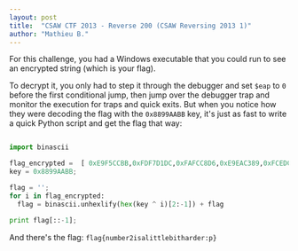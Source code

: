 ```yaml
---
layout: post
title:  "CSAW CTF 2013 - Reverse 200 (CSAW Reversing 2013 1)"
author: "Mathieu B."
---
```


For this challenge, you had a Windows executable that you could run to see an encrypted string (which is your flag).

To decrypt it, you only had to step it through the debugger and set `$eap` to `0` before the first conditional jump, then jump over the debugger trap and monitor the execution for traps and quick exits. But when you notice how they were decoding the flag with the `0x8899AABB` key, it's just as fast to write a quick Python script and get the flag that way:


```python

import binascii

flag_encrypted =  [ 0xE9F5CCBB,0xFDF7D1DC,0xFAFCC8D6,0xE9EAC389,0xFCEDC3D7,0xE1FBCFD7,0xFAF8C2CF,0xB2EBCFDF,0x8899D7CB ]
key = 0x8899AABB;

flag = '';
for i in flag_encrypted:
  flag = binascii.unhexlify(hex(key ^ i)[2:-1]) + flag

print flag[::-1];

```

And there's the flag: `flag{number2isalittlebitharder:p}`